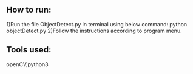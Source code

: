 ## How to run:
1)Run the file ObjectDetect.py in terminal using below command:
  python objectDetect.py
2)Follow the instructions according to program menu.

## Tools used:
openCV,python3


